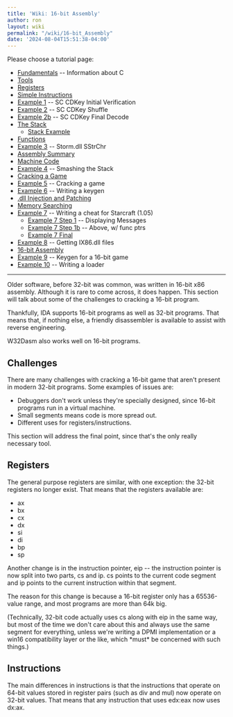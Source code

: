 ```yaml
---
title: 'Wiki: 16-bit Assembly'
author: ron
layout: wiki
permalink: "/wiki/16-bit_Assembly"
date: '2024-08-04T15:51:38-04:00'
---
```


Please choose a tutorial page:

-   [Fundamentals](Fundamentals "wikilink") \-- Information about C
-   [Tools](Tools "wikilink")
-   [Registers](Registers "wikilink")
-   [Simple Instructions](Simple_Instructions "wikilink")
-   [Example 1](Example_1 "wikilink") \-- SC CDKey Initial Verification
-   [Example 2](Example_2 "wikilink") \-- SC CDKey Shuffle
-   [Example 2b](Example_2b "wikilink") \-- SC CDKey Final Decode
-   [The Stack](The_Stack "wikilink")
    -   [Stack Example](Stack_Example "wikilink")
-   [Functions](Functions "wikilink")
-   [Example 3](Example_3 "wikilink") \-- Storm.dll SStrChr
-   [Assembly Summary](Assembly_Summary "wikilink")
-   [Machine Code](Machine_Code "wikilink")
-   [Example 4](Example_4 "wikilink") \-- Smashing the Stack
-   [Cracking a Game](Cracking_a_Game "wikilink")
-   [Example 5](Example_5 "wikilink") \-- Cracking a game
-   [Example 6](Example_6 "wikilink") \-- Writing a keygen
-   [.dll Injection and Patching](.dll_Injection_and_Patching "wikilink")
-   [Memory Searching](Memory_Searching "wikilink")
-   [Example 7](Example_7 "wikilink") \-- Writing a cheat for Starcraft (1.05)
    -   [Example 7 Step 1](Example_7_Step_1 "wikilink") \-- Displaying Messages
    -   [Example 7 Step 1b](Example_7_Step_1b "wikilink") \-- Above, w/ func ptrs
    -   [Example 7 Final](Example_7_Final "wikilink")
-   [Example 8](Example_8 "wikilink") \-- Getting IX86.dll files
-   [16-bit Assembly](16-bit_Assembly "wikilink")
-   [Example 9](Example_9 "wikilink") \-- Keygen for a 16-bit game
-   [Example 10](Example_10 "wikilink") \-- Writing a loader

---


Older software, before 32-bit was common, was written in 16-bit x86 assembly. Although it is rare to come across, it does happen. This section will talk about some of the challenges to cracking a 16-bit program.

Thankfully, IDA supports 16-bit programs as well as 32-bit programs. That means that, if nothing else, a friendly disassembler is available to assist with reverse engineering.

W32Dasm also works well on 16-bit programs.

## Challenges

There are many challenges with cracking a 16-bit game that aren\'t present in modern 32-bit programs. Some examples of issues are:

-   Debuggers don\'t work unless they\'re specially designed, since 16-bit programs run in a virtual machine.
-   Small segments means code is more spread out.
-   Different uses for registers/instructions.

This section will address the final point, since that\'s the only really necessary tool.

## Registers

The general purpose registers are similar, with one exception: the 32-bit registers no longer exist. That means that the registers available are:

-   ax
-   bx
-   cx
-   dx
-   si
-   di
-   bp
-   sp

Another change is in the instruction pointer, eip \-- the instruction pointer is now split into two parts, cs and ip. cs points to the current code segment and ip points to the current instruction within that segment.

The reason for this change is because a 16-bit register only has a 65536-value range, and most programs are more than 64k big.

(Technically, 32-bit code actually uses cs along with eip in the same way, but most of the time we don\'t care about this and always use the same segment for everything, unless we\'re writing a DPMI implementation or a win16 compatibility layer or the like, which \*must\* be concerned with such things.)

## Instructions

The main differences in instructions is that the instructions that operate on 64-bit values stored in register pairs (such as div and mul) now operate on 32-bit values. That means that any instruction that uses edx:eax now uses dx:ax.
